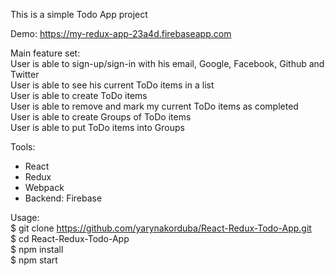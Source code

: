 This is a simple Todo App project 

Demo: https://my-redux-app-23a4d.firebaseapp.com

Main feature set: \
User is able to sign-up/sign-in with his email, Google, Facebook, Github and Twitter \
User is able to see his current ToDo items in a list \
User is able to create ToDo items \
User is able to remove and mark my current ToDo items as completed \
User is able to create Groups of ToDo items \
User is able to put ToDo items into Groups 

Tools:
- React
- Redux
- Webpack
- Backend: Firebase

Usage: \
$ git clone https://github.com/yarynakorduba/React-Redux-Todo-App.git \
$ cd React-Redux-Todo-App \
$ npm install \
$ npm start
